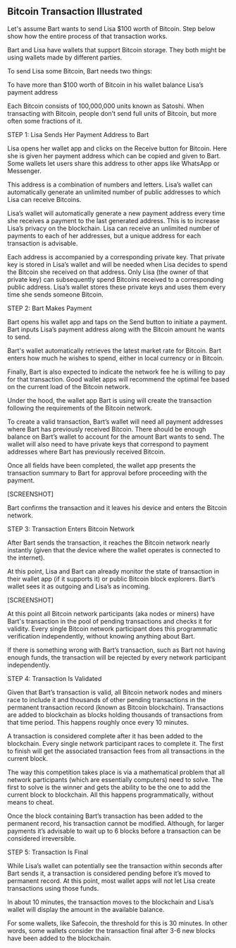 
## Bitcoin Transaction Illustrated

Let's assume Bart wants to send Lisa $100 worth of Bitcoin. Step below show how the entire process of that transaction works.

Bart and Lisa have wallets that support Bitcoin storage. They both might be using wallets made by different parties. 

To send Lisa some Bitcoin, Bart needs two things:

To have more than $100 worth of Bitcoin in his wallet balance
Lisa’s payment address

Each Bitcoin consists of 100,000,000 units known as Satoshi. When transacting with Bitcoin, people don’t send full units of Bitcoin, but more often some fractions of it.


STEP 1: Lisa Sends Her Payment Address to Bart

Lisa opens her wallet app and clicks on the Receive button for Bitcoin. Here she is given her payment address which can be copied and given to Bart. Some wallets let users share this address to other apps like WhatsApp or Messenger.




This address is a combination of numbers and letters. Lisa’s wallet can automatically generate an unlimited number of public addresses to which Lisa can receive Bitcoins. 

Lisa’s wallet will automatically generate a new payment address every time she receives a payment to the last generated address. This is to increase Lisa’s privacy on the blockchain. Lisa can receive an unlimited number of payments to each of her addresses, but a unique address for each transaction is advisable.


Each address is accompanied by a corresponding private key. That private key is stored in Lisa’s wallet and will be needed when Lisa decides to spend the Bitcoin she received on that address. Only Lisa (the owner of that private key) can subsequently spend Bitcoins received to a corresponding public address. Lisa’s wallet stores these private keys and uses them every time she sends someone Bitcoin.



STEP 2: Bart Makes Payment


Bart opens his wallet app and taps on the Send button to initiate a payment. Bart inputs Lisa’s payment address along with the Bitcoin amount he wants to send.

Bart's wallet automatically retrieves the latest market rate for Bitcoin. Bart enters how much he wishes to spend, either in local currency or in Bitcoin.

Finally, Bart is also expected to indicate the network fee he is willing to pay for that transaction. Good wallet apps will recommend the optimal fee based on the current load of the Bitcoin network.


Under the hood, the wallet app Bart is using will create the transaction following the requirements of the Bitcoin network. 


To create a valid transaction, Bart’s wallet will need all payment addresses where Bart has previously received Bitcoin. There should be enough balance on Bart’s wallet to account for the amount Bart wants to send. The wallet will also need to have private keys that correspond to payment addresses where Bart has previously received Bitcoin. 


Once all fields have been completed, the wallet app presents the transaction summary to Bart for approval before proceeding with the payment.

[SCREENSHOT]

Bart confirms the transaction and it leaves his device and enters the Bitcoin network.



STEP 3: Transaction Enters Bitcoin Network 

After Bart sends the transaction, it reaches the Bitcoin network nearly instantly (given that the device where the wallet operates is connected to the internet). 

At this point, Lisa and Bart can already monitor the state of transaction in their wallet app (if it supports it) or public Bitcoin block explorers. Bart’s wallet sees it as outgoing and Lisa’s as incoming.

[SCREENSHOT] 

At this point all Bitcoin network participants (aka nodes or miners) have Bart's transaction in the pool of pending transactions and checks it for validity. Every single Bitcoin network participant does this programmatic verification independently, without knowing anything about Bart.

If there is something wrong with Bart’s transaction, such as Bart not having enough funds, the transaction will be rejected by every network participant independently. 



STEP 4: Transaction Is Validated

Given that Bart’s transaction is valid, all Bitcoin network nodes and miners race to include it and thousands of other pending transactions in the permanent transaction record (known as Bitcoin blockchain). Transactions are added to blockchain as blocks holding thousands of transactions from that time period. This happens roughly once every 10 minutes.

A transaction is considered complete after it has been added to the blockchain. Every single network participant races to complete it. The first to finish will get the associated transaction fees from all transactions in the current block.

The way this competition takes place is via a mathematical problem that all network participants (which are essentially computers) need to solve. The first to solve is the winner and gets the ability to be the one to add the current block to blockchain. All this happens programmatically, without means to cheat.


Once the block containing Bart’s transaction has been added to the permanent record, his transaction cannot be modified. Although, for larger payments it’s advisable to wait up to 6 blocks before a transaction can be considered irreversible.




STEP 5: Transaction Is Final


While Lisa’s wallet can potentially see the transaction within seconds after Bart sends it, a transaction is considered pending before it’s moved to permanent record. At this point, most wallet apps will not let Lisa create transactions using those funds. 

In about 10 minutes, the transaction moves to the blockchain and Lisa’s wallet will display the amount in the available balance. 

For some wallets, like Safecoin, the threshold for this is 30 minutes. In other words, some wallets consider the transaction final after 3-6 new blocks have been added to the blockchain.

